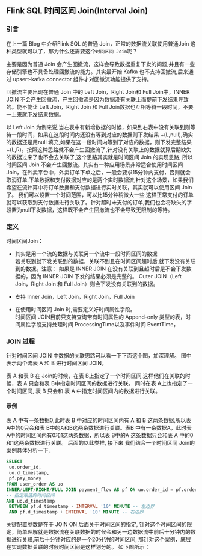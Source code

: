 ## Flink SQL 时间区间 Join(Interval Join)   

### 引言    
在上一篇 Blog 中介绍Flink SQL 的普通 Join，正常的数据流关联使用普通Join 这种类型就可以了，那为什么还需要这个`时间区间 Join`呢？    

主要是因为普通 Join 会产生回撤流，这样会导致数据重复下发的问题,并且有一些存储引擎也不具备处理回撤流的能力。其实最开始 Kafka 也不支持回撤流,后来通过 upsert-kafka connector 组件才对回撤流功能提供了支持。  

回撤流主要出现在普通 Join 中的 Left Join，Right Join和 Full Join中，INNER JOIN 不会产生回撤流，产生回撤流是因为数据没有关联上而提前下发结果导致的。能不能让 Left Join，Right Join 和 Full Join数据也互相等待一段时间，不要一上来就下发结果数据。        

以 Left Join 为例来说,当左表中有新增数据的时候，如果到右表中没有关联到则等待一段时间，如果在这段时间内还没有等到对应的数据则下发结果 +(L,null),确实的数据还是用null 填充,如果在这一段时间内等到了对应的数据，则下发完整结果 +(L,R)。按照这种思路就不会产生回撤流了,针对没有关联上的数据就算后期缺失的数据过来了也不会去关联了,这个思路其实就是时间区间 Join 的实现思路, 所以时间区间 Join 不会产生回撤流。其实有一种应用场景非常适合使用时间区间 Join，在外卖平台中，外卖订单下单之后，一般会要求15分钟内支付，否则就会取消订单,下单数据和支付数据对应的是两个实时数据流,针对这个场景，如果我们希望在流计算中将订单数据和支付数据进行实时关联，其实就可以使用区间 Join 了。 我们可以设置一个时间范围，可以比15分钟稍微大一些,这样正常支付的订单就可以获取到支付数据进行关联了。针对超时未支付的订单,我们也会将缺失的字段置为null下发数据，这样既不会产生回撤流也不会导致无限制的等待。          

### 定义    
时间区间Join：  
* 其实是用一个流的数据与关联另一个流中一段时间区间的数据            
若关联到就下发关联到的数据，关联不到且在时间区间超时后,就下发没有关联到的数据。注意： 如果是 INNER JOIN 
在没有关联到且超时后是不会下发数据的，因为 INNER JOIN 下发的结果必须是完整的。 Outer JOIN（Left Join，Right Join 和 Full Join）则会下发没有关联到的数据。           

* 支持 Inner Join，Left Join，Right Join，Full Join         

* 在使用时间区间 Join 时,需要定义好时间属性字段。              
时间区间 JOIN目前只支持查询带有时间属性的 Append-only 类型的表，时间属性字段支持处理时间 ProcessingTime以及事件时间 EventTime，

### JOIN 过程   
针对时间区间 JOIN 中数据的关联思路可以看一下下面这个图，加深理解。 图中表示两个流表 A 和 B 进行时间区间 JOIN。        

表 A 和表 B 在 Join的时候，在表 B上指定了一个时间区间,这样他们在关联的时候，表 A 只会和表 B中指定时间区间的数据进行关联。 同时在表 A上也指定了一个时间区间, 表 B 只会和 表 A 中指定时间区间内的数据进行关联。   

#### 示例   
表 A 中有一条数据0,此时表 B 中对应的时间区间内有 A 和 B 这两条数据,所以表 A中的0只会和表 B中的A和B这两条数据进行关联。表B 中有一条数据A，此时表 A中的时间区间内有0和1这两条数据，所以表 B中的A 这条数据只会和表 A 中的0和1这两条数据进行关联。 后面的以此类推, 接下来 我们结合一个时间区间 Join的案例具体分析一下,   
```sql
SELECT
 uo.order_id,
 uo.d_timestamp,
 pf.pay_money
FROM user_order AS uo
INNER/LEFT/RIGHT/FULL JOIN payment_flow AS pf ON uo.order_id = pf.order_id
-- 指定取值的时间区间
AND uo.d_timestamp 
 BETWEEN pf.d_timestamp - INTERVAL '10' MINUTE -- 左边界
 AND pf.d_timestamp + INTERVAL '10' MINUTE -- 右边界
```
关键配置参数是在于 JOIN ON 后面关于时间区间的指定, 针对这个时间区间的限定，简单理解就是数据流在关联数据的时候会和另一边数据流中前后十分钟内的数据进行关联,前后十分钟对应的是一个20分钟的时间区间, 那针对这个案例，底层在实现数据关联的时候时间区间是这样划分的。 如下图所示：       


